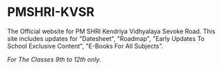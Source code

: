 # PMSHRI-KVSR
The Official website for PM SHRI Kendriya Vidhyalaya Sevoke Road.
This site includes updates for "Datesheet", "Roadmap", "Early Updates To School Exclusive Content", "E-Books For All Subjects".

*For The Classes 9th to  12th only.*

